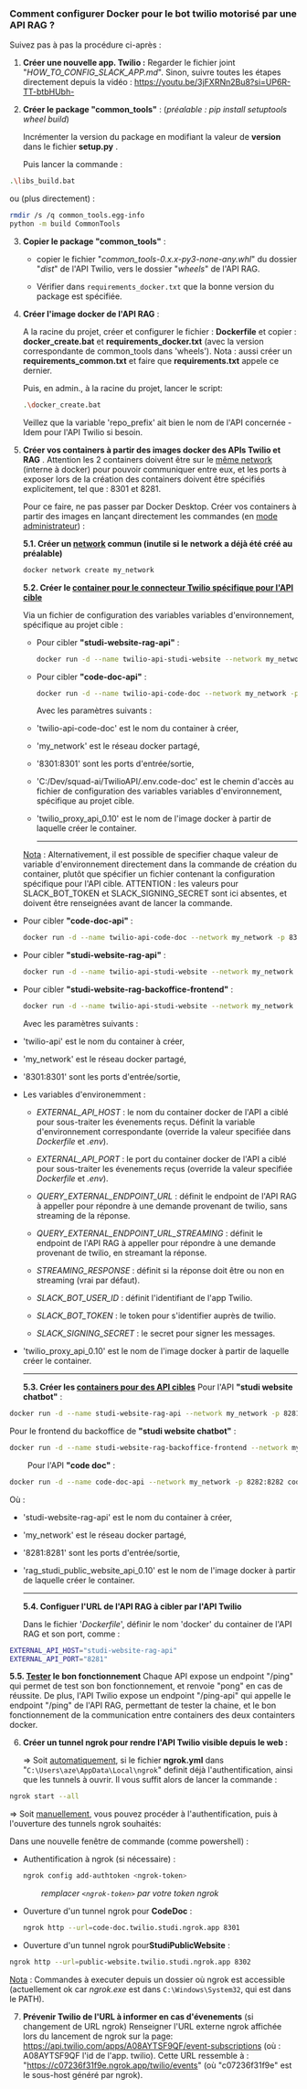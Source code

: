 ### Comment configurer Docker pour le bot twilio motorisé par une API RAG ?

Suivez pas à pas la procédure ci-après : 

1. **Créer une nouvelle app. Twilio :**
   Regarder le fichier joint "*HOW_TO_CONFIG_SLACK_APP.md*". Sinon, suivre toutes les étapes directement depuis la vidéo : https://youtu.be/3jFXRNn2Bu8?si=UP6R-TT-btbHUbh-

2. **Créer le package "common_tools"** : (*préalable : pip install setuptools wheel build*)
   
   Incrémenter la version du package en modifiant la valeur de **version** dans le fichier  **setup.py** .
   
   Puis lancer la commande :

```bash
.\libs_build.bat
```

   ou (plus directement) :

```bash
rmdir /s /q common_tools.egg-info
python -m build CommonTools
```

3. **Copier le package "common_tools"** :
   
   - copier le fichier "*common_tools-0.x.x-py3-none-any.whl*" du dossier "*dist*" de l'API Twilio, vers le dossier "*wheels*" de l'API RAG.
   
   - Vérifier dans `requirements_docker.txt` que la bonne version du package est spécifiée.

4. **Créer l'image docker de l'API RAG** :
   
   A la racine du projet, créer et configurer le fichier : **Dockerfile** et copier : **docker_create.bat** et **requirements_docker.txt** (avec la version correspondante de common_tools dans 'wheels'). Nota : aussi créer un **requirements_common.txt** et faire que **requirements.txt** appele ce dernier.
   
   Puis, en admin., à la racine du projet, lancer le script:
   
   ```bash
   .\docker_create.bat
   ```
   
   Veillez que la variable 'repo_prefix' ait bien le nom de l'API concernée - Idem pour l'API Twilio si besoin.

5. **Créer vos containers à partir des images docker des APIs Twilio et RAG** .
   Attention les 2 containers  doivent être sur le <u>même network</u> (interne à docker) pour pouvoir communiquer entre eux, et les ports à exposer lors de la création des containers doivent être spécifiés explicitement, tel que : 8301 et 8281.
   
   Pour ce faire, ne pas passer par Docker Desktop. Créer vos containers à partir des images en lançant directement les commandes (en <u>mode administrateur</u>) : 
   
   **5.1. Créer un <u>network</u> commun (inutile si le network a déjà été créé au préalable)**
   
   ```bash
   docker network create my_network
   ```
   
   **5.2. Créer le <u>container pour le connecteur Twilio spécifique pour l'API cible</u>**
   
   Via un fichier de configuration des variables variables d'environnement, spécifique au projet cible :
   
   - Pour cibler **"studi-website-rag-api"** :   
     
     ```bash
     docker run -d --name twilio-api-studi-website --network my_network -p 8302:8301 --env-file C:/Dev/squad-ai/TwilioAPI/.env.studi-website twilio_proxy_api_0.10
     ```
   
   - Pour cibler **"code-doc-api"** :   
     
     ```bash
     docker run -d --name twilio-api-code-doc --network my_network -p 8301:8301 --env-file C:/Dev/squad-ai/TwilioAPI/.env.code-doc twilio_proxy_api_0.10
     ```
     
     Avec les paramètres suivants :
   
   - 'twilio-api-code-doc' est le nom du container à créer,
   
   - 'my_network' est le réseau docker partagé, 
   
   - '8301:8301' sont les ports d'entrée/sortie, 
   
   - 'C:/Dev/squad-ai/TwilioAPI/.env.code-doc' est le chemin d'accès au fichier de configuration des variables variables d'environnement, spécifique au projet cible.
   
   - 'twilio_proxy_api_0.10' est le nom de l'image docker à partir de laquelle créer le container.
     
     ---
   
   <u>Nota</u> : Alternativement, il est possible de specifier chaque valeur de variable d'environnement directement dans la commande de création du container, plutôt que spécifier un fichier contenant la configuration spécifique pour l'API cible.
   ATTENTION : les valeurs pour SLACK_BOT_TOKEN et SLACK_SIGNING_SECRET sont ici absentes, et doivent être renseignées avant de lancer la commande.
- Pour cibler **"code-doc-api"** :
  
  ```bash
  docker run -d --name twilio-api-code-doc --network my_network -p 8301:8301 -e EXTERNAL_API_HOST="code-doc-api" -e EXTERNAL_API_PORT="8282" -e QUERY_EXTERNAL_ENDPOINT_URL_STREAMING="/rag/query/stream" -e STREAMING_RESPONSE=true -e SLACK_BOT_USER_ID="A08AYTSF9QF" -e SLACK_BOT_TOKEN="" -e SLACK_SIGNING_SECRET="" twilio_proxy_api_0.10
  ```

- Pour cibler **"studi-website-rag-api"** :
  
  ```bash
  docker run -d --name twilio-api-studi-website --network my_network -p 8302:8301 -e EXTERNAL_API_HOST="studi-website-rag-api" -e EXTERNAL_API_PORT="8281" -e QUERY_EXTERNAL_ENDPOINT_URL_STREAMING="/rag/inference/no-conversation/ask-question/stream" -e STREAMING_RESPONSE=true -e SLACK_BOT_USER_ID="A08D1DE3GN5" -e SLACK_BOT_TOKEN="" -e SLACK_SIGNING_SECRET="" twilio_proxy_api_0.10
  ```

- Pour cibler **"studi-website-rag-backoffice-frontend"** :
  
  ```bash
  docker run -d --name twilio-api-studi-website --network my_network -p 8302:8301 -e EXTERNAL_API_HOST="studi-website-rag-backoffice-frontend" -e EXTERNAL_API_PORT="8280" -e QUERY_EXTERNAL_ENDPOINT_URL_STREAMING="/rag/inference/no-conversation/ask-question/stream" -e STREAMING_RESPONSE=true -e SLACK_BOT_USER_ID="A08D1DE3GN5" -e SLACK_BOT_TOKEN="" -e SLACK_SIGNING_SECRET="" twilio_proxy_api_0.10
  ```
  
  Avec les paramètres suivants :   

- 'twilio-api' est le nom du container à créer, 

- 'my_network' est le réseau docker partagé, 

- '8301:8301' sont les ports d'entrée/sortie, 

- Les variables d'environemment :
  
  - *EXTERNAL_API_HOST* :  le nom du container docker de l'API a ciblé pour sous-traiter les évenements reçus. Définit la variable d'environnement correspondante (override la valeur specifiée dans *Dockerfile* et *.env*).
  
  - *EXTERNAL_API_PORT* : le port du container docker de l'API a ciblé pour sous-traiter les évenements reçus (override la valeur specifiée *Dockerfile* et *.env*).
  
  - *QUERY_EXTERNAL_ENDPOINT_URL* : définit le endpoint de l'API RAG à appeller pour répondre à une demande provenant de twilio, sans streaming de la réponse.
  
  - *QUERY_EXTERNAL_ENDPOINT_URL_STREAMING* : définit le endpoint de l'API RAG à appeller pour répondre à une demande provenant de twilio, en streamant la réponse.
  
  - *STREAMING_RESPONSE* : définit si la réponse doit être ou non en streaming (vrai par défaut).
  
  - *SLACK_BOT_USER_ID* : définit l'identifiant de l'app Twilio.
  
  - *SLACK_BOT_TOKEN* : le token pour s'identifier auprès de twilio.
  
  - *SLACK_SIGNING_SECRET* : le secret pour signer les messages.

- 'twilio_proxy_api_0.10' est le nom de l'image docker à partir de laquelle créer le container.
  
  ---
  
   **5.3. Créer les <u>containers pour des API cibles</u>**
   Pour l'API **"studi website chatbot"** :

```bash
docker run -d --name studi-website-rag-api --network my_network -p 8281:8281 rag_studi_public_website_api_0.10
```

   Pour le frontend du backoffice de **"studi website chatbot"** :

```bash
docker run -d --name studi-website-rag-backoffice-frontend --network my_network -p 8280:8280 rag_studi_public_website_backoffice_frontend_0.10
```

        Pour l'API **"code doc"** :

```bash
docker run -d --name code-doc-api --network my_network -p 8282:8282 code_doc_api_0.10
```

Où :

- 'studi-website-rag-api' est le nom du container à créer, 

- 'my_network' est le réseau docker partagé, 

- '8281:8281' sont les ports d'entrée/sortie, 

- 'rag_studi_public_website_api_0.10' est le nom de l'image docker à partir de laquelle créer le container.
  
  ---
  
  **5.4. Configuer l'URL de l'API RAG à cibler par l'API Twilio**
  
  Dans le fichier '*Dockerfile*', définir le nom 'docker' du container de l'API RAG et son port, comme :

```bash
EXTERNAL_API_HOST="studi-website-rag-api"
EXTERNAL_API_PORT="8281"
```

   **5.5. <u>Tester</u> le bon fonctionnement**
      Chaque API expose un endpoint "/ping" qui permet de test son bon fonctionnement, et renvoie "pong" en cas de réussite.
      De plus, l'API Twilio expose un endpoint "/ping-api" qui appelle le endpoint "/ping" de l'API RAG, permettant de tester la chaine, et le bon fonctionnement de la communication entre containers des deux containters docker.

6. **Créer un tunnel ngrok pour rendre l'API Twilio visible depuis le web :** 

   => Soit <u>automatiquement</u>, si le fichier **ngrok.yml** dans "`C:\Users\aze\AppData\Local\ngrok`" definit déjà l'authentification, ainsi que les tunnels à ouvrir. Il vous suffit alors de lancer la commande :

```bash
ngrok start --all
```

   => Soit <u>manuellement</u>, vous pouvez procéder à l'authentification, puis à l'ouverture des tunnels ngrok souhaités:

   Dans une nouvelle fenêtre de commande (comme powershell) :

- Authentification à ngrok (si nécessaire) : 
  
  ```bash
  ngrok config add-authtoken <ngrok-token>
  ```
  
          *remplacer `<ngrok-token>` par votre token ngrok*

- Ouverture d'un tunnel ngrok pour **CodeDoc** :
  
  ```bash
  ngrok http --url=code-doc.twilio.studi.ngrok.app 8301
  ```

- Ouverture d'un tunnel ngrok pour**StudiPublicWebsite** : 

```bash
ngrok http --url=public-website.twilio.studi.ngrok.app 8302
```

   <u>Nota</u> : Commandes à executer depuis un dossier où ngrok est accessible (actuellement ok car *ngrok.exe* est dans `C:\Windows\System32`, qui est dans le PATH).

7. **Prévenir Twilio de l'URL à informer en cas d'évenements** (si changement de URL ngrok)
   Renseigner l'URL externe ngrok affichée lors du lancement de ngrok sur la page: https://api.twilio.com/apps/A08AYTSF9QF/event-subscriptions (où : A08AYTSF9QF l'id de l'app. twilio).
   Cette URL ressemble à : "https://c07236f31f9e.ngrok.app/twilio/events" (où "c07236f31f9e" est le sous-host généré par ngrok).
